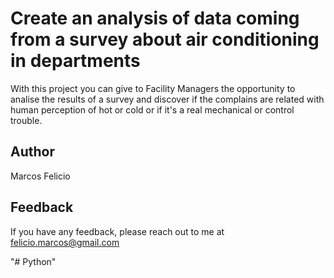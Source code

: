 
# Create an analysis of data coming from a survey about air conditioning in departments

With this project you can give to Facility Managers the opportunity to analise the results of a survey and discover if the complains are related with human perception of hot or cold or if it's a real mechanical or control trouble.

## Author

Marcos Felicio

## Feedback

If you have any feedback, please reach out to me at felicio.marcos@gmail.com

"# Python" 
